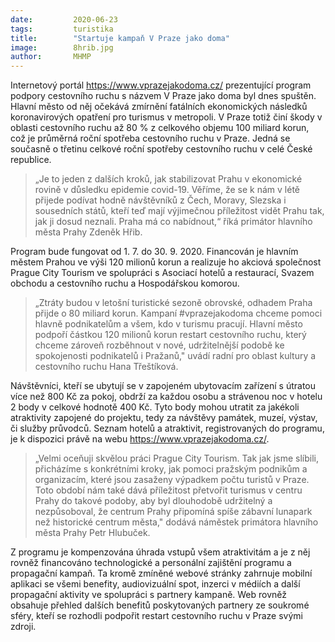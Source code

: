 ```yaml
---
date:         2020-06-23
tags:         turistika
title:        "Startuje kampaň V Praze jako doma"
image: 	      8hrib.jpg
author:       MHMP
---
```


Internetový portál <https://www.vprazejakodoma.cz/> prezentující program podpory cestovního ruchu s názvem V Praze jako doma byl dnes spuštěn. Hlavní město od něj očekává zmírnění fatálních ekonomických následků koronavirových opatření pro turismus v metropoli. V Praze totiž činí škody v oblasti cestovního ruchu až 80 % z celkového objemu 100 miliard korun, což je průměrná roční spotřeba cestovního ruchu v Praze. Jedná se současně o třetinu celkové roční spotřeby cestovního ruchu v celé České republice.

> „Je to jeden z dalších kroků, jak stabilizovat Prahu v ekonomické rovině v důsledku epidemie covid-19. Věříme, že se k nám v létě přijede podívat hodně návštěvníků z Čech, Moravy, Slezska i sousedních států, kteří teď mají výjimečnou příležitost vidět Prahu tak, jak ji dosud neznali. Praha má co nabídnout,“ říká primátor hlavního města Prahy Zdeněk Hřib.

Program bude fungovat od 1. 7. do 30. 9. 2020. Financován je hlavním městem Prahou ve výši 120 milionů korun a realizuje ho akciová společnost Prague City Tourism ve spolupráci s Asociací hotelů a restaurací, Svazem obchodu a cestovního ruchu a Hospodářskou komorou.

> „Ztráty budou v letošní turistické sezoně obrovské, odhadem Praha přijde o 80 miliard korun. Kampaní #vprazejakodoma chceme pomoci hlavně podnikatelům a všem, kdo v turismu pracují. Hlavní město podpoří částkou 120 milionů korun restart cestovního ruchu, který chceme zároveň rozběhnout v nové, udržitelnější podobě ke spokojenosti podnikatelů i Pražanů," uvádí radní pro oblast kultury a cestovního ruchu Hana Třeštíková. 

Návštěvníci, kteří se ubytují se v zapojeném ubytovacím zařízení s útratou více než 800 Kč za pokoj, obdrží za každou osobu a strávenou noc v hotelu 2 body v celkové hodnotě 400 Kč. Tyto body mohou utratit za jakékoli atraktivity zapojené do projektu, tedy za návštěvy památek, muzeí, výstav, či služby průvodců. Seznam hotelů a atraktivit, registrovaných do programu, je k dispozici právě na webu <https://www.vprazejakodoma.cz/>.

> „Velmi oceňuji skvělou práci Prague City Tourism. Tak jak jsme slíbili, přicházíme s konkrétními kroky, jak pomoci pražským podnikům a organizacím, které jsou zasaženy výpadkem počtu turistů v Praze. Toto období nám také dává příležitost přetvořit turismus v centru Prahy do takové podoby, aby byl dlouhodobě udržitelný a nezpůsoboval, že centrum Prahy připomíná spíše zábavní lunapark než historické centrum města," dodává náměstek primátora hlavního města Prahy Petr Hlubuček.

Z programu je kompenzována úhrada vstupů všem atraktivitám a je z něj rovněž financováno technologické a personální zajištění programu a propagační kampaň. Ta kromě zmíněné webové stránky zahrnuje mobilní aplikaci se všemi benefity, audiovizuální spot, inzerci v médiích a další propagační aktivity ve spolupráci s partnery kampaně. Web rovněž obsahuje přehled dalších benefitů poskytovaných partnery ze soukromé sféry, kteří se rozhodli podpořit restart cestovního ruchu v Praze svými zdroji.

